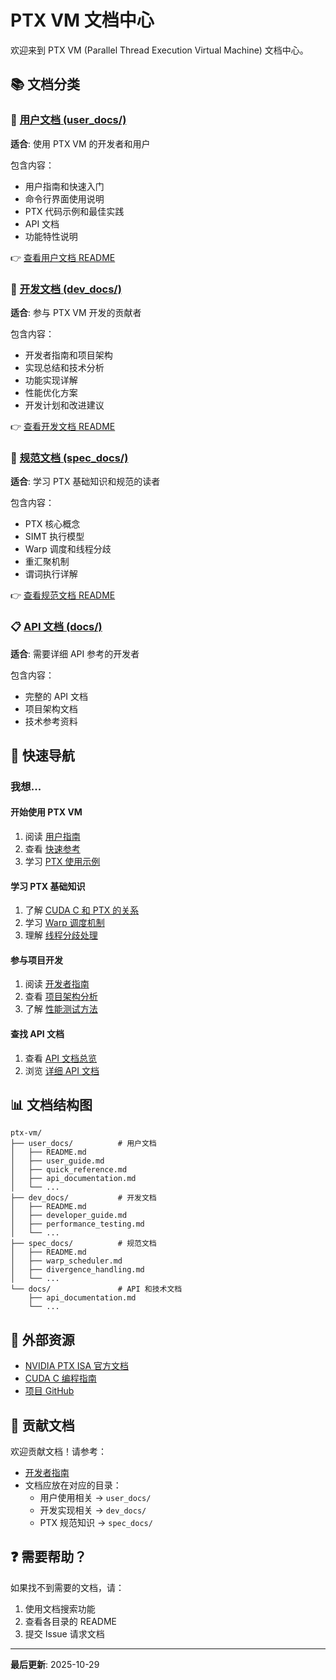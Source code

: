 # PTX VM 文档中心

欢迎来到 PTX VM (Parallel Thread Execution Virtual Machine) 文档中心。

## 📚 文档分类

### 🚀 [用户文档 (user_docs/)](./user_docs/)
**适合**: 使用 PTX VM 的开发者和用户

包含内容：
- 用户指南和快速入门
- 命令行界面使用说明
- PTX 代码示例和最佳实践
- API 文档
- 功能特性说明

👉 [查看用户文档 README](./user_docs/README.md)

### 🔧 [开发文档 (dev_docs/)](./dev_docs/)
**适合**: 参与 PTX VM 开发的贡献者

包含内容：
- 开发者指南和项目架构
- 实现总结和技术分析
- 功能实现详解
- 性能优化方案
- 开发计划和改进建议

👉 [查看开发文档 README](./dev_docs/README.md)

### 📖 [规范文档 (spec_docs/)](./spec_docs/)
**适合**: 学习 PTX 基础知识和规范的读者

包含内容：
- PTX 核心概念
- SIMT 执行模型
- Warp 调度和线程分歧
- 重汇聚机制
- 谓词执行详解

👉 [查看规范文档 README](./spec_docs/README.md)

### 📋 [API 文档 (docs/)](./docs/)
**适合**: 需要详细 API 参考的开发者

包含内容：
- 完整的 API 文档
- 项目架构文档
- 技术参考资料

## 🎯 快速导航

### 我想...

#### 开始使用 PTX VM
1. 阅读 [用户指南](./user_docs/user_guide.md)
2. 查看 [快速参考](./user_docs/quick_reference.md)
3. 学习 [PTX 使用示例](./user_docs/correct_ptx_usage_examples.md)

#### 学习 PTX 基础知识
1. 了解 [CUDA C 和 PTX 的关系](./spec_docs/how_CudaC_and_PTX_called_by_HostC.md)
2. 学习 [Warp 调度机制](./spec_docs/warp_scheduler.md)
3. 理解 [线程分歧处理](./spec_docs/divergence_handling.md)

#### 参与项目开发
1. 阅读 [开发者指南](./dev_docs/developer_guide.md)
2. 查看 [项目架构分析](./dev_docs/comprehensive_implementation_analysis.md)
3. 了解 [性能测试方法](./dev_docs/performance_testing.md)

#### 查找 API 文档
1. 查看 [API 文档总览](./user_docs/api_documentation.md)
2. 浏览 [详细 API 文档](./user_docs/api_docs/)

## 📊 文档结构图

```
ptx-vm/
├── user_docs/          # 用户文档
│   ├── README.md
│   ├── user_guide.md
│   ├── quick_reference.md
│   ├── api_documentation.md
│   └── ...
├── dev_docs/           # 开发文档
│   ├── README.md
│   ├── developer_guide.md
│   ├── performance_testing.md
│   └── ...
├── spec_docs/          # 规范文档
│   ├── README.md
│   ├── warp_scheduler.md
│   ├── divergence_handling.md
│   └── ...
└── docs/               # API 和技术文档
    ├── api_documentation.md
    └── ...
```

## 🔗 外部资源

- [NVIDIA PTX ISA 官方文档](https://docs.nvidia.com/cuda/parallel-thread-execution/)
- [CUDA C 编程指南](https://docs.nvidia.com/cuda/cuda-c-programming-guide/)
- [项目 GitHub](https://github.com/Han-Zhenzhong/ptx-vm)

## 📝 贡献文档

欢迎贡献文档！请参考：
- [开发者指南](./dev_docs/developer_guide.md)
- 文档应放在对应的目录：
  - 用户使用相关 → `user_docs/`
  - 开发实现相关 → `dev_docs/`
  - PTX 规范知识 → `spec_docs/`

## ❓ 需要帮助？

如果找不到需要的文档，请：
1. 使用文档搜索功能
2. 查看各目录的 README
3. 提交 Issue 请求文档

---

**最后更新**: 2025-10-29
